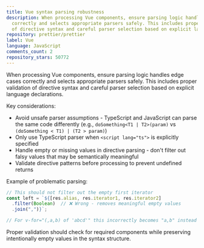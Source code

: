 ```yaml
---
title: Vue syntax parsing robustness
description: When processing Vue components, ensure parsing logic handles edge cases
  correctly and selects appropriate parsers safely. This includes proper validation
  of directive syntax and careful parser selection based on explicit language declarations.
repository: prettier/prettier
label: Vue
language: JavaScript
comments_count: 2
repository_stars: 50772
---
```


When processing Vue components, ensure parsing logic handles edge cases correctly and selects appropriate parsers safely. This includes proper validation of directive syntax and careful parser selection based on explicit language declarations.

Key considerations:
- Avoid unsafe parser assumptions - TypeScript and JavaScript can parse the same code differently (e.g., `doSomething<T1 | T2>(param)` vs `(doSomething < T1) | (T2 > param)`)
- Only use TypeScript parser when `<script lang="ts">` is explicitly specified
- Handle empty or missing values in directive parsing - don't filter out falsy values that may be semantically meaningful
- Validate directive patterns before processing to prevent undefined returns

Example of problematic parsing:
```javascript
// This should not filter out the empty first iterator
const left = `${[res.alias, res.iterator1, res.iterator2]
  .filter(Boolean)  // ❌ Wrong - removes meaningful empty values
  .join(",")}`;

// For v-for="(,a,b) of 'abcd'" this incorrectly becomes "a,b" instead of ",a,b"
```

Proper validation should check for required components while preserving intentionally empty values in the syntax structure.